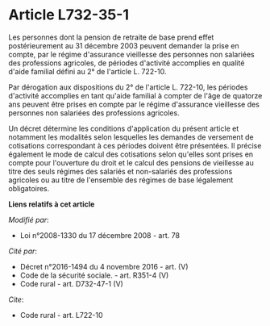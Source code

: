 # Article L732-35-1

Les personnes dont la pension de retraite de base prend effet postérieurement au 31 décembre 2003 peuvent demander la prise
en compte, par le régime d'assurance vieillesse des personnes non salariées des professions agricoles, de périodes d'activité
accomplies en qualité d'aide familial défini au 2° de l'article L. 722-10.

Par dérogation aux dispositions du 2° de l'article L. 722-10, les périodes d'activité accomplies en tant qu'aide familial à
compter de l'âge de quatorze ans peuvent être prises en compte par le régime d'assurance vieillesse des personnes non
salariées des professions agricoles. 

Un décret détermine les conditions d'application du présent article et notamment les modalités selon lesquelles les demandes
de versement de cotisations correspondant à ces périodes doivent être présentées. Il précise également le mode de calcul des
cotisations selon qu'elles sont prises en compte pour l'ouverture du droit et le calcul des pensions de vieillesse au titre
des seuls régimes des salariés et non-salariés des professions agricoles ou au titre de l'ensemble des régimes de base
légalement obligatoires.

**Liens relatifs à cet article**

_Modifié par_:

  - Loi n°2008-1330 du 17 décembre 2008 - art. 78

_Cité par_:

  - Décret n°2016-1494 du 4 novembre 2016 - art. (V)
  - Code de la sécurité sociale. - art. R351-4 (V)
  - Code rural - art. D732-47-1 (V)

_Cite_:

  - Code rural - art. L722-10
